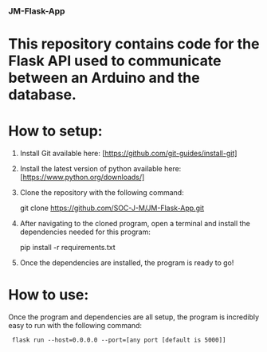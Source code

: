 ### JM-Flask-App

# This repository contains code for the Flask API used to communicate between an Arduino and the database.

# How to setup:

1. Install Git available here: [https://github.com/git-guides/install-git]

2. Install the latest version of python available here: [https://www.python.org/downloads/]

3. Clone the repository with the following command:

     git clone https://github.com/SOC-J-M/JM-Flask-App.git

4. After navigating to the cloned program, open a terminal and install the dependencies needed for this program:

     pip install -r requirements.txt

5. Once the dependencies are installed, the program is ready to go!


# How to use:

Once the program and dependencies are all setup, the program is incredibly easy to run with the following command:

     flask run --host=0.0.0.0 --port=[any port [default is 5000]]
